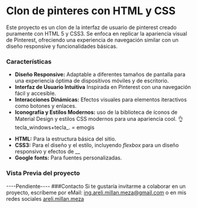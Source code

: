 # Clon de pinteres con HTML y CSS
Este proyecto es un clon de la interfaz de usuario de pinterest creado puramente con HTML 5 y CSS3.
Se enfoca en replicar la apariencia visual de Pinterest, ofreciendo una experiencia de navegación similar con un diseño responsive y funcionalidades básicas.

### Características
* **Diseño Responsive:** Adaptable a diferentes tamaños de pantalla para una experiencia óptima de dispositivos móviles y de escritorio.
* **Interfaz de Usuario Intuitiva** Inspirada en Pinterest con una navegación fácil y accesible.
* **Interacciones Dinámicas:** Efectos visuales para elementos iteractivos como botones y enlaces.
*  **Iconografía y Estilos Modernos:** uso de la biblioteca de íconos de Material Design y estilos CSS modernos para una apariencia cool. 👌 tecla_windows+tecla_. = emogis
+ **HTML:** Para la estructura básica del sitio.
+ **CSS3:** Para el diseño y el estilo, incluyendo _flexbox_ para un diseño responsivo y efectos de __
+ **Google fonts:** Para fuentes personalizadas.
### Vista Previa del proyecto
----Pendiente----
###Contacto
Si te gustaría invitarme a colaborar en un proyecto, escríbeme por eMail: ing.areli.millan.meza@gmail.com o en mis redes sociales [areli.millan.meza](https://www.facebook.com/Areli.Millan.Meza?mibextid=ZbWKwL)

